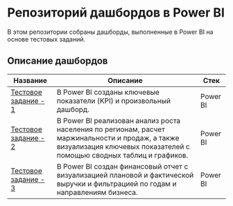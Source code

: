 # Репозиторий дашбордов в Power BI
В этом репозитории собраны дашборды, выполненные в Power BI на основе тестовых заданий.

## Описание дашбордов

| <div align="center">Название</div>  | <div align="center">Описание</div> | <div align="center">Стек</div> |
| :-------------------------------------- | :------------------------------------------------------------------------------------------------------------------- | :----------------------- |
| [Тестовое задание - 1](Test_1) | В Power BI созданы ключевые показатели (KPI) и произвольный дашборд.| Power BI|
| [Тестовое задание - 2](Chizhik_Test) | В Power BI реализован анализ роста населения по регионам, расчет маржинальности и продаж, а также визуализация ключевых показателей с помощью сводных таблиц и графиков.| Power BI|
| [Тестовое задание - 3](Askon_Test) |В Power BI создан финансовый отчет с визуализацией плановой и фактической выручки и фильтрацией по годам и направлениям бизнеса.| Power BI|
